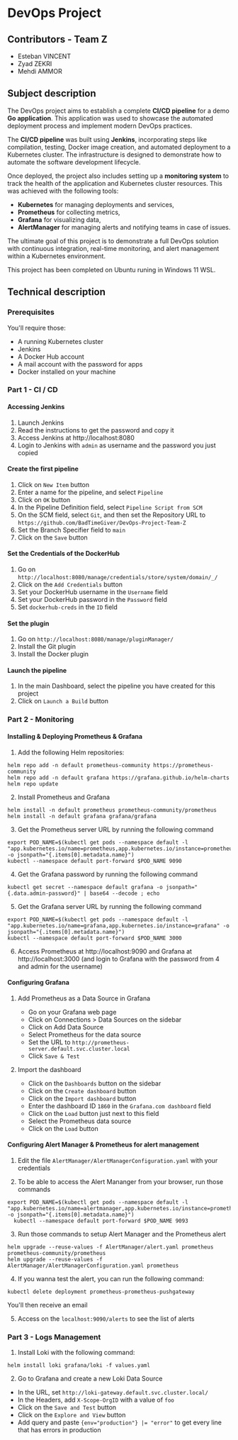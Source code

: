 # DevOps Project

## Contributors - Team Z
- Esteban VINCENT
- Zyad ZEKRI
- Mehdi AMMOR

## Subject description
The DevOps project aims to establish a complete **CI/CD pipeline** for a demo **Go application**. This application was used to showcase the automated deployment process and implement modern DevOps practices.

The **CI/CD pipeline** was built using **Jenkins**, incorporating steps like compilation, testing, Docker image creation, and automated deployment to a Kubernetes cluster. The infrastructure is designed to demonstrate how to automate the software development lifecycle.

Once deployed, the project also includes setting up a **monitoring system** to track the health of the application and Kubernetes cluster resources. This was achieved with the following tools:
- **Kubernetes** for managing deployments and services,
- **Prometheus** for collecting metrics,
- **Grafana** for visualizing data,
- **AlertManager** for managing alerts and notifying teams in case of issues.

The ultimate goal of this project is to demonstrate a full DevOps solution with continuous integration, real-time monitoring, and alert management within a Kubernetes environment.

This project has been completed on Ubuntu runing in Windows 11 WSL.

## Technical description

### Prerequisites
You'll require those:
- A running Kubernetes cluster
- Jenkins
- A Docker Hub account
- A mail account with the password for apps
- Docker installed on your machine

### Part 1 - CI / CD
#### Accessing Jenkins
1. Launch Jenkins
2. Read the instructions to get the password and copy it
3. Access Jenkins at http://localhost:8080
4. Login to Jenkins with `admin` as username and the password you just copied

#### Create the first pipeline
1. Click on `New Item` button
2. Enter a name for the pipeline, and select `Pipeline`
3. Click on `OK` button
4. In the Pipeline Definition field, select `Pipeline Script from SCM`
5. On the SCM field, select `Git`, and then set the Repository URL to `https://github.com/BadTimeGiver/DevOps-Project-Team-Z`
6. Set the Branch Specifier field to `main`
7. Click on the `Save` button

#### Set the Credentials of the DockerHub
1. Go on `http://localhost:8080/manage/credentials/store/system/domain/_/`
2. Click on the `Add Credentials` button
3. Set your DockerHub username in the `Username` field
4. Set your DockerHub password in the `Password` field
5. Set `dockerhub-creds` in the `ID` field

#### Set the plugin
1. Go on `http://localhost:8080/manage/pluginManager/`
2. Install the Git plugin
3. Install the Docker plugin

#### Launch the pipeline
1. In the main Dashboard, select the pipeline you have created for this project
2. Click on `Launch a Build` button

### Part 2 - Monitoring
#### Installing & Deploying Prometheus & Grafana
1. Add the following Helm repositories:
```
helm repo add -n default prometheus-community https://prometheus-community
helm repo add -n default grafana https://grafana.github.io/helm-charts
helm repo update
```

2. Install Prometheus and Grafana
```
helm install -n default prometheus prometheus-community/prometheus
helm install -n default grafana grafana/grafana
```

3. Get the Prometheus server URL by running the following command
```
export POD_NAME=$(kubectl get pods --namespace default -l "app.kubernetes.io/name=prometheus,app.kubernetes.io/instance=prometheus" -o jsonpath="{.items[0].metadata.name}")
kubectl --namespace default port-forward $POD_NAME 9090
```

4. Get the Grafana password by running the following command
```
kubectl get secret --namespace default grafana -o jsonpath="{.data.admin-password}" | base64 --decode ; echo
```

5. Get the Grafana server URL by running the following command
```
export POD_NAME=$(kubectl get pods --namespace default -l "app.kubernetes.io/name=grafana,app.kubernetes.io/instance=grafana" -o jsonpath="{.items[0].metadata.name}")
kubectl --namespace default port-forward $POD_NAME 3000
```

6. Access Prometheus at http://localhost:9090 and Grafana at http://localhost:3000 (and login to Grafana with the password from 4 and admin for the username)

#### Configuring Grafana
1. Add Prometheus as a Data Source in Grafana
    - Go on your Grafana web page
    - Click on Connections > Data Sources on the sidebar
    - Click on Add Data Source
    - Select Prometheus for the data source
    - Set the URL to `http://prometheus-server.default.svc.cluster.local`
    - Click `Save & Test`

2. Import the dashboard
    - Click on the `Dashboards` button on the sidebar
    - Click on the `Create dashboard` button
    - Click on the `Import dashboard` button
    - Enter the dashboard ID `1860` in the `Grafana.com dashboard` field
    - Click on the `Load` button just next to this field
    - Select the Prometheus data source
    - Click on the `Load` button

#### Configuring Alert Manager & Prometheus for alert management
1. Edit the file `AlertManager/AlertManagerConfiguration.yaml` with your credentials

2. To be able to access the Alert Mananger from your browser, run those commands
```
export POD_NAME=$(kubectl get pods --namespace default -l "app.kubernetes.io/name=alertmanager,app.kubernetes.io/instance=prometheus" -o jsonpath="{.items[0].metadata.name}")
  kubectl --namespace default port-forward $POD_NAME 9093
```

3. Run those commands to setup Alert Manager and the Prometheus alert
```
helm upgrade --reuse-values -f AlertManager/alert.yaml prometheus prometheus-community/prometheus
helm upgrade --reuse-values -f AlertManager/AlertManagerConfiguration.yaml prometheus
```

4. If you wanna test the alert, you can run the following command:
```
kubectl delete deployment prometheus-prometheus-pushgateway
```
You'll then receive an email

5. Access on the `localhost:9090/alerts` to see the list of alerts

### Part 3 - Logs Management
1. Install Loki with the following command:
```
helm install loki grafana/loki -f values.yaml
```

2. Go to Grafana and create a new Loki Data Source
- In the URL, set `http://loki-gateway.default.svc.cluster.local/`
- In the Headers, add `X-Scope-OrgID` with a value of `foo`
- Click on the `Save and Test` button
- Click on the `Explore and View` button
- Add query and paste `{env="production"} |= "error"` to get every line that has errors in production